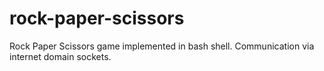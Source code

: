 # rock-paper-scissors
Rock Paper Scissors game implemented in bash shell. Communication via internet domain sockets.
